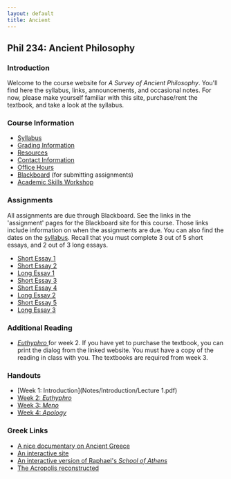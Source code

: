 ```yaml
---
layout: default
title: Ancient
---
```


## Phil 234: Ancient Philosophy 

### Introduction

Welcome to the course website for *A Survey of Ancient Philosophy*. You'll find here the syllabus, links, announcements, and occasional notes. For now, please make yourself familiar with this site, purchase/rent the textbook, and take a look at the syllabus.  



### Course Information
+ [Syllabus](Syllabus.pdf)
+ [Grading Information](/Teaching/Grading/)
+ [Resources](/Teaching/Resources/)
+ [Contact Information](/Contact)
+ [Office Hours](/Contact/Office)
+ [Blackboard](http://blackboard.njcu.edu) (for submitting assignments)
+ [Academic Skills Workshop](http://www.njcu.edu/counselingcenter/academic-skills-workshops/)

### Assignments
All assignments are due through Blackboard. See the links in the 'assignment' pages for the Blackboard site for this course. Those links include information on when the assignments are due. You can also find the dates on the [syllabus](Syllabus.pdf). Recall that you must complete 3 out of 5 short essays, and 2 out of 3 long essays. 

+ [Short Essay 1](/Teaching/Ancient/Assignments/Short1) 
+ [Short Essay 2](/Teaching/Ancient/Assignments/Short2) 
+ [Long Essay 1](/Teaching/Ancient/Assignments/Long1)
+ [Short Essay 3](/Teaching/Ancient/Assignments/Short3)
+ [Short Essay 4](/Teaching/Ancient/Assignments/Short4)
+ [Long Essay 2](/Teaching/Ancient/Assignments/Long2)
+ [Short Essay 5](/Teaching/Ancient/Assignments/Short5)
+ [Long Essay 3](/Teaching/Ancient/Assignments/Long3)
 


### Additional Reading

+ [*Euthyphro* ](http://classics.mit.edu/Plato/euthyfro.html) for week 2. If you have yet to purchase the textbook, you can print the dialog from the linked website. You must have a copy of the reading in class with you. The textbooks are required from week 3.

### Handouts

+ [Week 1: Introduction](Notes/Introduction/Lecture 1.pdf)
+ [Week 2: *Euthyphro*](Notes/Euthyphro/Lecture4.pdf)
+ [Week 3: *Meno*](Notes/Meno/Meno.pdf)
+ [Week 4: *Apology*](Notes/Apology/Lecture5.pdf)



### Greek Links ##

+ [A nice documentary on Ancient Greece](https://www.youtube.com/watch?v=-dwWocwd160)
+ [An interactive site](http://www.ancientgreece.co.uk/)
+ [An interactive version of Raphael's *School of Athens*](http://agutie.homestead.com/files/school_athens_map.html)
+ [The Acropolis reconstructed](https://www.youtube.com/watch?v=DMccsbWFAok)

